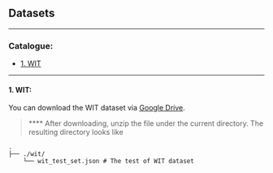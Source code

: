 
## Datasets

****

### Catalogue:
* <a href='#wit'>1. WIT</a>


****
<span id='wit'/>

#### 1. WIT:

You can download the WIT dataset via [Google Drive](https://drive.google.com/u/2/uc?id=1N6Tk9nnjVCE9nIZnpxrvoUfOGHubFX36&export=download). 


> **** After downloading, unzip the file under the current directory. The resulting directory looks like

    .
    ├── ./wit/                    
        └── wit_test_set.json # The test of WIT dataset
